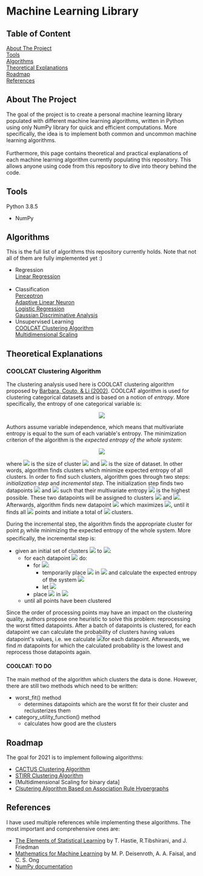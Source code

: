 # Machine Learning Library

## Table of Content
[About The Project](#goal)<br/>
[Tools](#tools)<br/>
[Algorithms](#algorithms)<br/>
[Theoretical Explanations](#theory)<br/>
[Roadmap](#roadmap)<br/>
[References](#references)<br/>

## About The Project <a name="goal"/>
The goal of the project is to create a personal machine learning library populated with different machine learning algorithms, written in Python using only NumPy library for quick and efficient computations. More specifically, the idea is to implement both common and uncommon machine learning algorithms.<br/><br/>
Furthermore, this page contains theoretical and practical explanations of each machine learning algorithm currently populating this repository. This allows anyone using code from this repository to dive into theory behind the code.


## Tools <a name="tools"/>
Python 3.8.5
-  NumPy



## Algorithms<a name="algorithms"/>
This is the full list of algorithms this repository currently holds. Note that not all of them are fully implemented yet :)
-  Regression<br/>
[Linear Regression](https://github.com/emirdemic/Machine-Learning-Library/blob/main/Regression/LinearRegression.py)<br/><br/>
-  Classification<br/>
[Perceptron](https://github.com/emirdemic/Machine-Learning-Library/blob/main/Classification/Perceptron.py)<br/>
[Adaptive Linear Neuron](https://github.com/emirdemic/Machine-Learning-Library/blob/main/Classification/AdaptiveLinearNeuron.py)<br/>
[Logistic Regression](https://github.com/emirdemic/Machine-Learning-Library/blob/main/Classification/LogisticRegression.py)<br/>
[Gaussian Discriminative Analysis](https://github.com/emirdemic/Machine-Learning-Library/blob/main/Classification/GaussianDiscriminantAnalysis.py)<br/>
-  Unsupervised Learning<br/>
[COOLCAT Clustering Algorithm](https://github.com/emirdemic/Machine-Learning-Library/blob/main/UnsupervisedLearning/COOLCAT.py)<br/>
[Multidimensional Scaling](https://github.com/emirdemic/Machine-Learning-Library/blob/main/UnsupervisedLearning/MDS.py)

## Theoretical Explanations<a name="theorys"/><br/>

### COOLCAT Clustering Algorithm<br/>


The clustering analysis used here is COOLCAT clustering algorithm proposed by 
[Barbara, Couto, & Li (2002)](https://dl.acm.org/doi/abs/10.1145/584792.584888). 
COOLCAT algorithm is used for clustering categorical datasets and is based on a notion of *entropy*. 
More specifically, the entropy of one categorical variable is:

<div align="center"><img src="https://render.githubusercontent.com/render/math?math=%5CLARGE%0A%5Cbegin%7Baligned%7D%0AE(X)%20%3D%20-%5Csum_%7Bx%20%5Cin%20S%7D%20p(x)log(p(x))%0A%5Cend%7Baligned%7D%0A"></div>

Authors assume variable independence, which means that multivariate entropy is equal to
the sum of each variable's entropy. The minimization criterion of the algorithm is the *expected 
entropy of the whole system*:

<div align="center"><img src="https://render.githubusercontent.com/render/math?math=%5CLARGE%0A%5Cbegin%7Baligned%7D%0AE(C)%20%3D%20%5Csum_%7Bk%7D%20(%5Cfrac%7B%7CC_%7Bk%7D%7C%7D%7B%7CD%7C%7D(E(C_%7Bk%7D)))%0A%5Cend%7Baligned%7D%0A"></div>

where <img src="https://render.githubusercontent.com/render/math?math=%7CC_%7Bk%7D%7C"> is the size of cluster <img src="https://render.githubusercontent.com/render/math?math=k"> and <img src="https://render.githubusercontent.com/render/math?math=%7CD%7C"> is the size of dataset. 
In other words, algorithm finds clusters which minimize expected entropy of all clusters.
In order to find such clusters, algorithm goes through two steps: *initialization step* and *incremental step*. 
The initialization step finds two datapoints <img src="https://render.githubusercontent.com/render/math?math=p_%7B1%7D"> and 
<img src="https://render.githubusercontent.com/render/math?math=p_%7B2%7D"> such that their multivariate entropy 
<img src="https://render.githubusercontent.com/render/math?math=E(p_%7B1%7D%2C%20p_%7B2%7D)"> is the highest possible. 
These two datapoints will be assigned to clusters <img src="https://render.githubusercontent.com/render/math?math=C_%7B1%7D"> and 
<img src="https://render.githubusercontent.com/render/math?math=C_%7B2%7D">.
Afterwards, algorithm finds new datapoint <img src="https://render.githubusercontent.com/render/math?math=p_%7Bj%7D"> 
which maximizes <img src="https://render.githubusercontent.com/render/math?math=min_%7Bi%3D1%2C...%2Cj-1%7D(E(p_%7Bi%7D%2C%20p_%7Bj%7D))">, 
until it finds all <img src="https://render.githubusercontent.com/render/math?math=k"> points and initiate a total of <img src="https://render.githubusercontent.com/render/math?math=k"> clusters.

During the incremental step, the algorithm finds the appropriate cluster for point $p_{j}$ while minimizing the 
expected entropy of the whole system. More specifically, the incremental step is:

* given an initial set of clusters <img src="https://render.githubusercontent.com/render/math?math=C_%7B1%7D"> to <img src="https://render.githubusercontent.com/render/math?math=C_%7Bk%7D">:
  * for each datapoint <img src="https://render.githubusercontent.com/render/math?math=p"> do:
    * for <img src="https://render.githubusercontent.com/render/math?math=i%20%3D%201%2C...%2Ck">:
      * temporarily place <img src="https://render.githubusercontent.com/render/math?math=p"> in <img src="https://render.githubusercontent.com/render/math?math=C%5E%7Bi%7D"> and calculate the expected entropy of the system <img src="https://render.githubusercontent.com/render/math?math=E(C%5E%7Bi%7D)">
      * let <img src="https://render.githubusercontent.com/render/math?math=j%20%3D%20argmin_%7Bi%7D(E(C%5E%7Bi%7D))">
    * place <img src="https://render.githubusercontent.com/render/math?math=p"> in <img src="https://render.githubusercontent.com/render/math?math=C_%7Bj%7D">
  * until all points have been clustered

Since the order of processing points may have an impact on the clustering quality, authors propose one heuristic
to solve this problem: reprocessing the worst fitted datapoints. After a batch of datapoints is clustered, for each
datapoint we can calculate the probability of clusters having values datapoint's values, i.e.
we calculate <img src="https://render.githubusercontent.com/render/math?math=p_%7Bi%7D%20%3D%20%5Cprod_%7Bj%7D%20(p_%7Bij%7D)">for each datapoint. Afterwards, we find $m$ datapoints for which 
the calculated probability is the lowest and reprocess those datapoints again.

#### COOLCAT: TO DO<br/>
The main method of the algorithm which clusters the data is done. However, there are still two methods which need to be written:
* worst_fit() method
  * determines datapoints which are the worst fit for their cluster and reclusterizes them
* category_utility_function() method
  * calculates how good are the clusters


## Roadmap<a name="roadmap"/>

The goal for 2021 is to implement following algorithms:
  * [CACTUS Clustering Algorithm](https://dl.acm.org/doi/abs/10.1145/312129.31220)
  * [STIRR Clustering Algorithm](https://link.springer.com/article/10.1007/s007780050005)
  * [Multidimensional Scaling for binary data]
  * [Clsutering Algorithm Based on Association Rule Hypergraphs](https://conservancy.umn.edu/handle/11299/215301)


## References<a name="references"/>
I have used multiple references while implementing these algorithms. The most important and comprehensive ones are:
*  [The Elements of Statistical Learning]() by T. Hastie, R.Tibshirani, and J. Friedman
*  [Mathematics for Machine Learning]() by M. P. Deisenroth, A. A. Faisal, and C. S. Ong
*  [NumPy documentation]()
